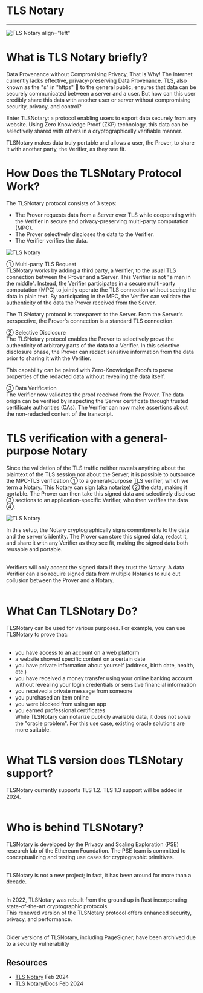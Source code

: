# TLS Notary
---

![TLS Notary align="left"](https://encrypted-tbn0.gstatic.com/images?q=tbn:ANd9GcT-Sg3rZyhgMiVaVT_mkfNRfjcv6PiGZIHpHg&usqp=CAU "TLS Notary")

# What is TLS Notary briefly?

Data Provenance without Compromising Privacy, That is Why!
The Internet currently lacks effective, privacy-preserving Data Provenance. TLS, also known as the "s" in "https" 🔐 to the general public, ensures that data can be securely communicated between a server and a user. But how can this user credibly share this data with another user or server without compromising security, privacy, and control?

Enter TLSNotary: a protocol enabling users to export data securely from any website. Using Zero Knowledge Proof (ZKP) technology, this data can be selectively shared with others in a cryptographically verifiable manner.

TLSNotary makes data truly portable and allows a user, the Prover, to share it with another party, the Verifier, as they see fit.

# How Does the TLSNotary Protocol Work?
The TLSNotary protocol consists of 3 steps:

- The Prover requests data from a Server over TLS while cooperating with the Verifier in secure and privacy-preserving multi-party computation (MPC).<br>
- The Prover selectively discloses the data to the Verifier.<br>
- The Verifier verifies the data.<br>

![TLS Notary ](https://docs.tlsnotary.org/diagrams/overview_prover_verifier.svg "TLS Notary ")

① Multi-party TLS Request<br>
TLSNotary works by adding a third party, a Verifier, to the usual TLS connection between the Prover and a Server. This Verifier is not "a man in the middle". Instead, the Verifier participates in a secure multi-party computation (MPC) to jointly operate the TLS connection without seeing the data in plain text. By participating in the MPC, the Verifier can validate the authenticity of the data the Prover received from the Server.<br>

The TLSNotary protocol is transparent to the Server. From the Server's perspective, the Prover's connection is a standard TLS connection.<br>

② Selective Disclosure<br>
The TLSNotary protocol enables the Prover to selectively prove the authenticity of arbitrary parts of the data to a Verifier. In this selective disclosure phase, the Prover can redact sensitive information from the data prior to sharing it with the Verifier.<br>

This capability can be paired with Zero-Knowledge Proofs to prove properties of the redacted data without revealing the data itself.<br>

③ Data Verification<br>
The Verifier now validates the proof received from the Prover. The data origin can be verified by inspecting the Server certificate through trusted certificate authorities (CAs). The Verifier can now make assertions about the non-redacted content of the transcript.<br>

# TLS verification with a general-purpose Notary
Since the validation of the TLS traffic neither reveals anything about the plaintext of the TLS session nor about the Server, it is possible to outsource the MPC-TLS verification ① to a general-purpose TLS verifier, which we term a Notary. This Notary can sign (aka notarize) ② the data, making it portable. The Prover can then take this signed data and selectively disclose ③ sections to an application-specific Verifier, who then verifies the data ④.


![TLS Notary  ](https://docs.tlsnotary.org/diagrams/overview_notary.svg "TLS Notary  ")


In this setup, the Notary cryptographically signs commitments to the data and the server's identity. The Prover can store this signed data, redact it, and share it with any Verifier as they see fit, making the signed data both reusable and portable.<br><br>

Verifiers will only accept the signed data if they trust the Notary. A data Verifier can also require signed data from multiple Notaries to rule out collusion between the Prover and a Notary.<br><br>

# What Can TLSNotary Do?
TLSNotary can be used for various purposes. For example, you can use TLSNotary to prove that:<br><br>

- you have access to an account on a web platform
- a website showed specific content on a certain date
- you have private information about yourself (address, birth date, health, etc.)
- you have received a money transfer using your online banking account without revealing your login credentials or sensitive financial information
- you received a private message from someone
- you purchased an item online
- you were blocked from using an app
- you earned professional certificates<br>
While TLSNotary can notarize publicly available data, it does not solve the "oracle problem". For this use case, existing oracle solutions are more suitable.<br><br>

# What TLS version does TLSNotary support?
TLSNotary currently supports TLS 1.2. TLS 1.3 support will be added in 2024.<br><br>

# Who is behind TLSNotary?
TLSNotary is developed by the Privacy and Scaling Exploration (PSE) research lab of the Ethereum Foundation. The PSE team is committed to conceptualizing and testing use cases for cryptographic primitives.<br><br>

TLSNotary is not a new project; in fact, it has been around for more than a decade.<br><br>

In 2022, TLSNotary was rebuilt from the ground up in Rust incorporating state-of-the-art cryptographic protocols.<br>This renewed version of the TLSNotary protocol offers enhanced security, privacy, and performance.<br><br>

Older versions of TLSNotary, including PageSigner, have been archived due to a security vulnerability<br>





## Resources

- [TLS Notary](https://tlsnotary.org/ "TLS Notary") Feb 2024
- [TLS Notary/Docs](https://docs.tlsnotary.org/intro.html "TLS Notary Docs") Feb 2024


